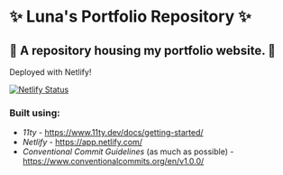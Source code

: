 # :sparkles: Luna's Portfolio Repository :sparkles:

## :crescent_moon: A repository housing my portfolio website. :crescent_moon:

Deployed with Netlify!

[![Netlify Status](https://api.netlify.com/api/v1/badges/f4fcede9-6692-42f7-a0a1-7a187088de28/deploy-status)](https://app.netlify.com/sites/lunabeedev/deploys)

### Built using:

* *11ty* - https://www.11ty.dev/docs/getting-started/
* *Netlify* - https://app.netlify.com/
* *Conventional Commit Guidelines* (as much as possible) - https://www.conventionalcommits.org/en/v1.0.0/

